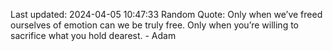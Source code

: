 Last updated: 2024-04-05 10:47:33
Random Quote: Only when we’ve freed ourselves of emotion can we be truly free. Only when you’re willing to sacrifice what you hold dearest. - Adam
